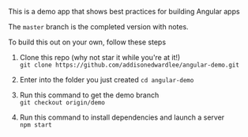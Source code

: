 This is a demo app that shows best practices for building Angular apps

The ```master``` branch is the completed version with notes.

To build this out on your own, follow these steps

1. Clone this repo (why not star it while you're at it!) <br>
```git clone https://github.com/addisonedwardlee/angular-demo.git```

2. Enter into the folder you just created
```cd angular-demo```

3. Run this command to get the demo branch <br>
```git checkout origin/demo```

4. Run this command to install dependencies and launch a server <br>
```npm start```

